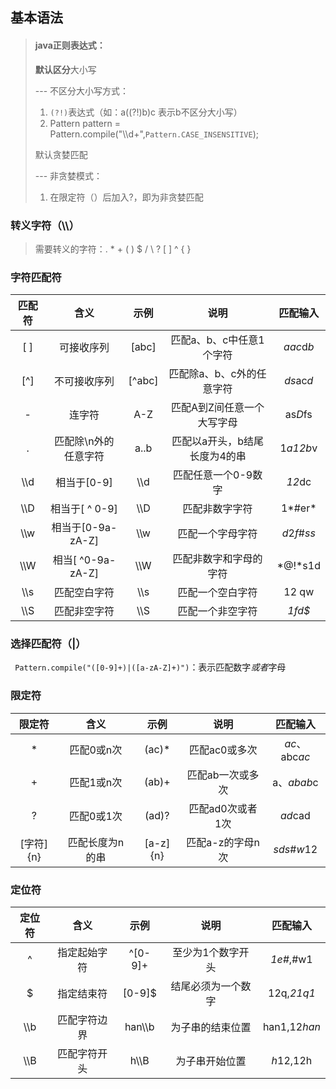 ##  基本语法

> ####  java正则表达式：
>
> **默认区分**大小写
>
> ---  不区分大小写方式：
>
> 1. `(?!)`表达式（如：a((?!)b)c 表示b不区分大小写）
> 2. Pattern pattern = Pattern.compile("\\\d+",`Pattern.CASE_INSENSITIVE`);
>
> 默认贪婪匹配
>
> --- 非贪婪模式：
>
> 1. 在限定符（）后加入?，即为非贪婪匹配



###  转义字符（\\\）

> 需要转义的字符：. * + ( ) $ / \ ? [ ] ^ { } 



###  字符匹配符

| 匹配符 |         含义         |  示例  |             说明              |   匹配输入   |
| :----: | :------------------: | :----: | :---------------------------: | :----------: |
|  [ ]   |      可接收序列      | [abc]  |   匹配a、b、c中任意1个字符    |  *aac*d*b*   |
|  [^]   |     不可接收序列     | [^abc] |   匹配除a、b、c外的任意字符   |  *ds*ac*d*   |
|   -    |        连字符        |  A-Z   |  匹配A到Z间任意一个大写字母   |   as*D*fs    |
|   .    | 匹配除\n外的任意字符 |  a..b  | 匹配以a开头，b结尾长度为4的串 |   1*a12b*v   |
|  \\\d  |     相当于[0-9]      |  \\\d  |      匹配任意一个0-9数字      |    *12*dc    |
|  \\\D  |    相当于[ ^ 0-9]    |  \\\D  |        匹配非数字字符         |    1*#er*    |
|  \\\w  |  相当于[0-9a-zA-Z]   |  \\\w  |       匹配一个字母字符        | *d*2*f*#*ss* |
|  \\\W  |  相当[ ^0-9a-zA-Z]   |  \\\W  |    匹配非数字和字母的字符     |   *@!*s1d    |
|  \\\s  |     匹配空白字符     |  \\\s  |       匹配一个空白字符        |    12 qw     |
|  \\\S  |     匹配非空字符     |  \\\S  |       匹配一个非空字符        |    *1fd$*    |



###  选择匹配符（|）

` Pattern.compile("([0-9]+)|([a-zA-Z]+)")`：表示匹配数字*或者*字母



###  限定符

|  限定符   |      含义       |   示例   |       说明       |   匹配输入    |
| :-------: | :-------------: | :------: | :--------------: | :-----------: |
|     *     |   匹配0或n次    |  (ac)*   |  匹配ac0或多次   | *ac*、abc*ac* |
|     +     |   匹配1或n次    |  (ab)+   | 匹配ab一次或多次 |  a、*abab*c   |
|     ?     |   匹配0或1次    |  (ad)?   | 匹配ad0次或者1次 |    *ad*cad    |
| [字符]{n} | 匹配长度为n的串 | [a-z]{n} | 匹配a-z的字母n次 |  *sds*#*w*12  |

###  定位符

| 定位符 |     含义     |  示例   |        说明        |   匹配输入   |
| :----: | :----------: | :-----: | :----------------: | :----------: |
|   ^    | 指定起始字符 | ^[0-9]+ | 至少为1个数字开头  |  *1e#*,#w1   |
|   $    |  指定结束符  | [0-9]$  | 结尾必须为一个数字 |  12q,*21q1*  |
|  \\\b  | 匹配字符边界 | han\\\b |  为子串的结束位置  | han1,12*han* |
|  \\\B  | 匹配字符开头 |  h\\\B  |   为子串开始位置   |  *h*12,12h   |

